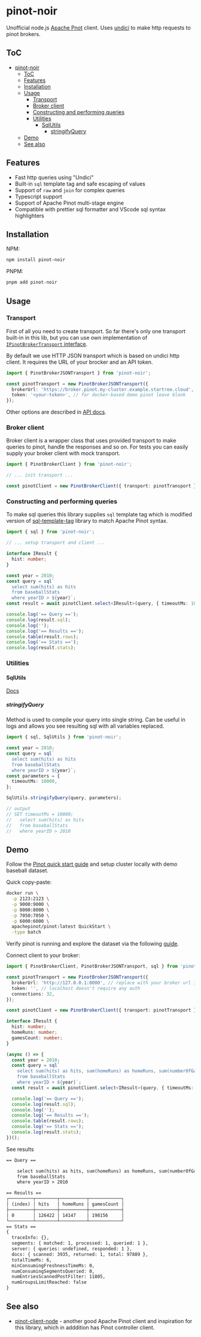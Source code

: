 # pinot-noir

Unofficial node.js [Apache Pnot](https://pinot.apache.org/) client. Uses [undici](https://undici.nodejs.org) to make http requests to pinot brokers.

## ToC

- [pinot-noir](#pinot-noir)
  - [ToC](#toc)
  - [Features](#features)
  - [Installation](#installation)
  - [Usage](#usage)
    - [Transport](#transport)
    - [Broker client](#broker-client)
    - [Constructing and performing queries](#constructing-and-performing-queries)
    - [Utilities](#utilities)
      - [SqlUtils](#sqlutils)
        - [stringifyQuery](#stringifyquery)
  - [Demo](#demo)
  - [See also](#see-also)

## Features

- Fast http queries using "Undici"
- Built-in `sql` template tag and safe escaping of values
- Support of `raw` and `join` for complex queries
- Typescript support
- Support of Apache Pinot multi-stage engine
- Compatible with prettier sql formatter and VScode sql syntax highlighters

## Installation

NPM:

```bash
npm install pinot-noir
```

PNPM:

```bash
pnpm add pinot-noir
```

## Usage

### Transport

First of all you need to create transport. So far there's only one transport built-in in this lib, but you can use own implementation of [`IPinotBrokerTransport` interface](./docs/api/pinot-noir.ipinotbrokertransport.md).

By default we use HTTP JSON transport which is based on undici http client. It requires the URL of your brocker and an API token.

```typescript
import { PinotBrokerJSONTransport } from 'pinot-noir';

const pinotTransport = new PinotBrokerJSONTransport({
  brokerUrl: 'https://broker.pinot.my-cluster.example.startree.cloud', // replace with your broker url
  token: '<your-token>', // for docker-based demo pinot leave blank
});
```

Other options are described in [API docs](./docs/api/pinot-noir.pinotbrokerjsontransport.md).

### Broker client

Broker client is a wrapper class that uses provided transport to make queries to pinot, handle the responses and so on.
For tests you can easily supply your broker client with mock transport.

```typescript
import { PinotBrokerClient } from 'pinot-noir';

// ... init transport ...

const pinotClient = new PinotBrokerClient({ transport: pinotTransport });
```

### Constructing and performing queries

To make sql queries this library supplies `sql` template tag which is modified version of [sql-template-tag](https://github.com/blakeembrey/sql-template-tag) library to match Apache Pinot syntax.

```typescript
import { sql } from 'pinot-noir';

// ... setup transport and client ...

interface IResult {
  hist: number;
}

const year = 2010;
const query = sql`
  select sum(hits) as hits
  from baseballStats 
  where yearID > ${year}`;
const result = await pinotClient.select<IResult>(query, { timeoutMs: 1000 });

console.log('== Query ==');
console.log(result.sql);
console.log('');
console.log('== Results ==');
console.table(result.rows);
console.log('== Stats ==');
console.log(result.stats);
```

### Utilities

#### SqlUtils

[Docs](./docs/api/pinot-noir.sqlutils.md)

##### stringifyQuery

Method is used to compile your query into single string. Can be useful in logs and allows you see resulting sql with all variables replaced.

```typescript
import { sql, SqlUtils } from 'pinot-noir';

const year = 2010;
const query = sql`
  select sum(hits) as hits
  from baseballStats 
  where yearID > ${year}`;
const parameters = {
  timeoutMs: 10000,
};

SqlUtils.stringifyQuery(query, parameters);

// output
// SET timeoutMs = 10000;
//   select sum(hits) as hits
//   from baseballStats
//   where yearID > 2010
```

## Demo

Follow the [Pinot quick start guide](https://docs.pinot.apache.org/basics/getting-started/running-pinot-in-docker#set-up-a-cluster) and setup cluster locally with demo baseball dataset.

Quick copy-paste:

```bash
docker run \
  -p 2123:2123 \
  -p 9000:9000 \
  -p 8000:8000 \
  -p 7050:7050 \
  -p 6000:6000 \
  apachepinot/pinot:latest QuickStart \
  -type batch
```

Verify pinot is running and explore the dataset via the following [guide](https://docs.pinot.apache.org/basics/concepts/components/exploring-pinot).

Connect client to your broker:

```typescript
import { PinotBrokerClient, PinotBrokerJSONTransport, sql } from 'pinot-noir';

const pinotTransport = new PinotBrokerJSONTransport({
  brokerUrl: 'http://127.0.0.1:8000', // replace with your broker url if needed
  token: '', // localhost doesn't require any auth
  connections: 32,
});

const pinotClient = new PinotBrokerClient({ transport: pinotTransport });

interface IResult {
  hist: number;
  homeRuns: number;
  gamesCount: number;
}

(async () => {
  const year = 2010;
  const query = sql`
    select sum(hits) as hits, sum(homeRuns) as homeRuns, sum(numberOfGames) as gamesCount
    from baseballStats 
    where yearID > ${year}`;
  const result = await pinotClient.select<IResult>(query, { timeoutMs: 1000 });

  console.log('== Query ==');
  console.log(result.sql);
  console.log('');
  console.log('== Results ==');
  console.table(result.rows);
  console.log('== Stats ==');
  console.log(result.stats);
})();
```

See results

```txt
== Query ==

    select sum(hits) as hits, sum(homeRuns) as homeRuns, sum(numberOfGames) as gamesCount
    from baseballStats
    where yearID > 2010

== Results ==
┌─────────┬────────┬──────────┬────────────┐
│ (index) │ hits   │ homeRuns │ gamesCount │
├─────────┼────────┼──────────┼────────────┤
│ 0       │ 126422 │ 14147    │ 198156     │
└─────────┴────────┴──────────┴────────────┘
== Stats ==
{
  traceInfo: {},
  segments: { matched: 1, processed: 1, queried: 1 },
  server: { queries: undefined, responded: 1 },
  docs: { scanned: 3935, returned: 1, total: 97889 },
  totalTimeMs: 6,
  minConsumingFreshnessTimeMs: 0,
  numConsumingSegmentsQueried: 0,
  numEntriesScannedPostFilter: 11805,
  numGroupsLimitReached: false
}
```

## See also

- [pinot-client-node](https://github.com/kffl/pinot-client-node#readme) - another good Apache Pinot client and inspiration for this library, which in adddition has Pinot controller client.
